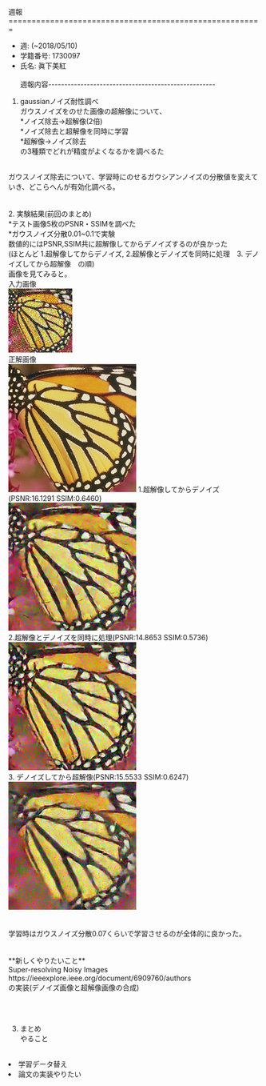 週報 =======================================================  
* 週: (~2018/05/10)
* 学籍番号: 1730097 
* 氏名: 眞下美紅 <br><br>
週報内容----------------------------------------------------  <br>
1. gaussianノイズ耐性調べ<br>
ガウスノイズをのせた画像の超解像について、<br>
*ノイズ除去→超解像(2倍) <br>
*ノイズ除去と超解像を同時に学習<br>
*超解像→ノイズ除去<br>
の3種類でどれが精度がよくなるかを調べるた<br>
<br>
ガウスノイズ除去について、学習時にのせるガウシアンノイズの分散値を変えていき、どこらへんが有効化調べる。<br>
<br>
<br>
2. 実験結果(前回のまとめ) <br>
*テスト画像5枚のPSNR・SSIMを調べた<br>
*ガウスノイズ分散0.01~0.1で実験<br>
数値的にはPSNR,SSIM共に超解像してからデノイズするのが良かった<br>
(ほとんど 1.超解像してからデノイズ, 2.超解像とデノイズを同時に処理　3. デノイズしてから超解像　の順)<br>
画像を見てみると。<br>
入力画像<br>
<img src="https://raw.githubusercontent.com/mashimomiku/ScSR/master/Data/input.bmp"><br>
正解画像<br>
<img src="https://raw.githubusercontent.com/mashimomiku/ScSR/master/Data/butterfly_GT.bmp">
1.超解像してからデノイズ(PSNR:16.1291 SSIM:0.6460)<br>
<img src="https://raw.githubusercontent.com/mashimomiku/ScSR/master/Data/SRdeno.bmp"><br>
2.超解像とデノイズを同時に処理(PSNR:14.8653 SSIM:0.5736)<br>
<img src="https://raw.githubusercontent.com/mashimomiku/ScSR/master/Data/deno+SR.bmp"><br>
3. デノイズしてから超解像(PSNR:15.5533 SSIM:0.6247)<br>
<img src="https://raw.githubusercontent.com/mashimomiku/ScSR/master/Data/denoSR.bmp"><br>
<br>
<br>
学習時はガウスノイズ分散0.07くらいで学習させるのが全体的に良かった。<br>
<br>
<br>
**新しくやりたいこと**<br>
Super-resolving Noisy Images<br>
https://ieeexplore.ieee.org/document/6909760/authors<br>
の実装(デノイズ画像と超解像画像の合成)<br>


<br><br>

3. まとめ<br>
やること<ul>  
<li>学習データ替え </li>
<li>論文の実装やりたい       </li></ul>
